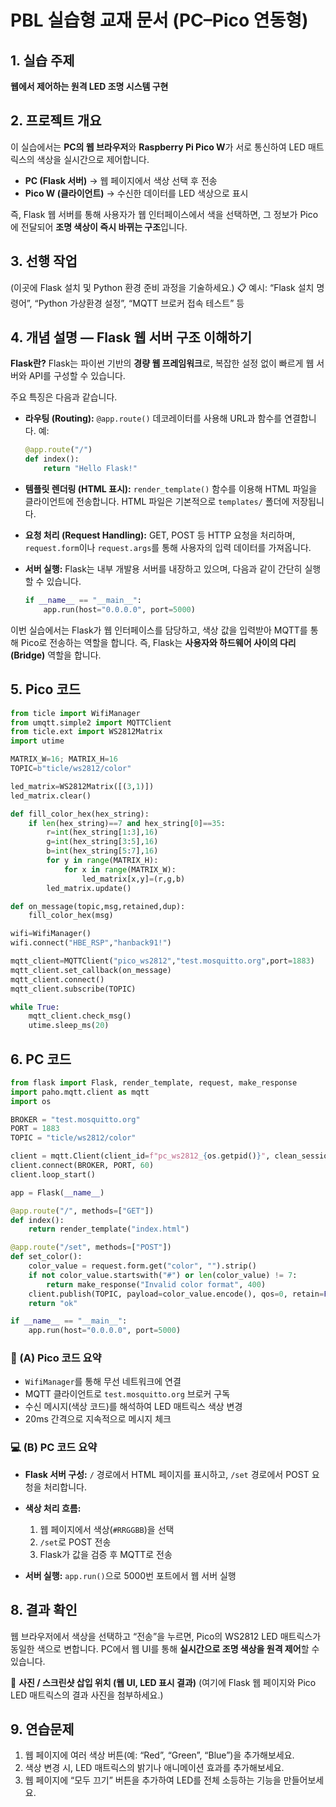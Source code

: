 # PBL 실습형 교재 문서 (PC–Pico 연동형)

## 1. 실습 주제

**웹에서 제어하는 원격 LED 조명 시스템 구현**


## 2. 프로젝트 개요

이 실습에서는 **PC의 웹 브라우저**와 **Raspberry Pi Pico W**가
서로 통신하여 LED 매트릭스의 색상을 실시간으로 제어합니다.

* **PC (Flask 서버)** → 웹 페이지에서 색상 선택 후 전송
* **Pico W (클라이언트)** → 수신한 데이터를 LED 색상으로 표시

즉, Flask 웹 서버를 통해 사용자가 웹 인터페이스에서 색을 선택하면,
그 정보가 Pico에 전달되어 **조명 색상이 즉시 바뀌는 구조**입니다.

## 3. 선행 작업

(이곳에 Flask 설치 및 Python 환경 준비 과정을 기술하세요.)
📋 예시: “Flask 설치 명령어”, “Python 가상환경 설정”, “MQTT 브로커 접속 테스트” 등

## 4. 개념 설명 — **Flask 웹 서버 구조 이해하기**

**Flask란?**
Flask는 파이썬 기반의 **경량 웹 프레임워크**로,
복잡한 설정 없이 빠르게 웹 서버와 API를 구성할 수 있습니다.

주요 특징은 다음과 같습니다.

* **라우팅 (Routing):**
  `@app.route()` 데코레이터를 사용해 URL과 함수를 연결합니다.
  예:

  ```python
  @app.route("/")
  def index():
      return "Hello Flask!"
  ```

* **템플릿 렌더링 (HTML 표시):**
  `render_template()` 함수를 이용해 HTML 파일을 클라이언트에 전송합니다.
  HTML 파일은 기본적으로 `templates/` 폴더에 저장됩니다.

* **요청 처리 (Request Handling):**
  GET, POST 등 HTTP 요청을 처리하며,
  `request.form`이나 `request.args`를 통해 사용자의 입력 데이터를 가져옵니다.

* **서버 실행:**
  Flask는 내부 개발용 서버를 내장하고 있으며,
  다음과 같이 간단히 실행할 수 있습니다.

  ```python
  if __name__ == "__main__":
      app.run(host="0.0.0.0", port=5000)
  ```

이번 실습에서는 Flask가 웹 인터페이스를 담당하고,
색상 값을 입력받아 MQTT를 통해 Pico로 전송하는 역할을 합니다.
즉, Flask는 **사용자와 하드웨어 사이의 다리(Bridge)** 역할을 합니다.

## 5. Pico 코드

```python
from ticle import WifiManager
from umqtt.simple2 import MQTTClient
from ticle.ext import WS2812Matrix
import utime

MATRIX_W=16; MATRIX_H=16
TOPIC=b"ticle/ws2812/color"

led_matrix=WS2812Matrix([(3,1)])
led_matrix.clear()

def fill_color_hex(hex_string):
    if len(hex_string)==7 and hex_string[0]==35:
        r=int(hex_string[1:3],16)
        g=int(hex_string[3:5],16)
        b=int(hex_string[5:7],16)
        for y in range(MATRIX_H):
            for x in range(MATRIX_W):
                led_matrix[x,y]=(r,g,b)
        led_matrix.update()

def on_message(topic,msg,retained,dup):
    fill_color_hex(msg)

wifi=WifiManager()
wifi.connect("HBE_RSP","hanback91!")

mqtt_client=MQTTClient("pico_ws2812","test.mosquitto.org",port=1883)
mqtt_client.set_callback(on_message)
mqtt_client.connect()
mqtt_client.subscribe(TOPIC)

while True:
    mqtt_client.check_msg()
    utime.sleep_ms(20)
```

## 6. PC 코드

```python
from flask import Flask, render_template, request, make_response
import paho.mqtt.client as mqtt
import os

BROKER = "test.mosquitto.org"
PORT = 1883
TOPIC = "ticle/ws2812/color"

client = mqtt.Client(client_id=f"pc_ws2812_{os.getpid()}", clean_session=True)
client.connect(BROKER, PORT, 60)
client.loop_start()

app = Flask(__name__)

@app.route("/", methods=["GET"])
def index():
    return render_template("index.html")

@app.route("/set", methods=["POST"])
def set_color():
    color_value = request.form.get("color", "").strip()
    if not color_value.startswith("#") or len(color_value) != 7:
        return make_response("Invalid color format", 400)
    client.publish(TOPIC, payload=color_value.encode(), qos=0, retain=False)
    return "ok"

if __name__ == "__main__":
    app.run(host="0.0.0.0", port=5000)
```


### 🧠 (A) Pico 코드 요약

* `WifiManager`를 통해 무선 네트워크에 연결
* MQTT 클라이언트로 `test.mosquitto.org` 브로커 구독
* 수신 메시지(색상 코드)를 해석하여 LED 매트릭스 색상 변경
* 20ms 간격으로 지속적으로 메시지 체크

### 💻 (B) PC 코드 요약

* **Flask 서버 구성:**
  `/` 경로에서 HTML 페이지를 표시하고,
  `/set` 경로에서 POST 요청을 처리합니다.
* **색상 처리 흐름:**

  1. 웹 페이지에서 색상(`#RRGGBB`)을 선택
  2. `/set`로 POST 전송
  3. Flask가 값을 검증 후 MQTT로 전송
* **서버 실행:**
  `app.run()`으로 5000번 포트에서 웹 서버 실행

## 8. 결과 확인

웹 브라우저에서 색상을 선택하고 “전송”을 누르면,
Pico의 WS2812 LED 매트릭스가 동일한 색으로 변합니다.
PC에서 웹 UI를 통해 **실시간으로 조명 색상을 원격 제어**할 수 있습니다.

📸 **사진 / 스크린샷 삽입 위치 (웹 UI, LED 표시 결과)**
(여기에 Flask 웹 페이지와 Pico LED 매트릭스의 결과 사진을 첨부하세요.)

## 9. 연습문제

1. 웹 페이지에 여러 색상 버튼(예: “Red”, “Green”, “Blue”)을 추가해보세요.
2. 색상 변경 시, LED 매트릭스의 밝기나 애니메이션 효과를 추가해보세요.
3. 웹 페이지에 “모두 끄기” 버튼을 추가하여 LED를 전체 소등하는 기능을 만들어보세요.
